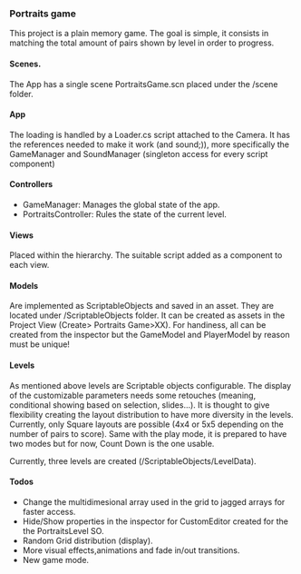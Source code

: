 ### Portraits game

This project is a plain  memory game. 
The goal is simple, it consists in matching the total amount of pairs shown by level in order to progress. 

#### Scenes. 
The App has a single scene PortraitsGame.scn placed under the /scene folder. 

#### App

The loading is handled by a Loader.cs script attached to the Camera. 
It has the references needed to make it work (and sound;)), more specifically the GameManager and SoundManager (singleton access for every script component) 

#### Controllers
- GameManager: Manages the global state of the app. 
- PortraitsController: Rules the state of the current level.

#### Views
Placed within the hierarchy. The suitable script added as a component to each view. 

#### Models
Are implemented as ScriptableObjects and saved in an asset. They are located under /ScriptableObjects folder. 
It can be created as assets in the Project View (Create> Portraits Game>XX).
For handiness, all can be created from the inspector but the GameModel and PlayerModel by reason must be unique!

#### Levels
As mentioned above levels are Scriptable objects configurable. 
The display of the customizable parameters needs some retouches (meaning, conditional showing based on selection, slides...). 
It is thought to give flexibility creating the layout distribution to have more diversity in the levels. Currently, only Square layouts are possible (4x4 or 5x5 depending on the number of pairs to score). 
Same with the play mode, it is prepared to have two modes but for now, Count Down is the one usable. 

Currently, three levels are created (/ScriptableObjects/LevelData). 

#### Todos
- Change the multidimesional array used in the grid to jagged arrays for faster access. 
- Hide/Show properties in the inspector for CustomEditor created for the the PortraitsLevel SO. 
- Random Grid distribution (display).
- More visual effects,animations and fade in/out transitions. 
- New game mode.
